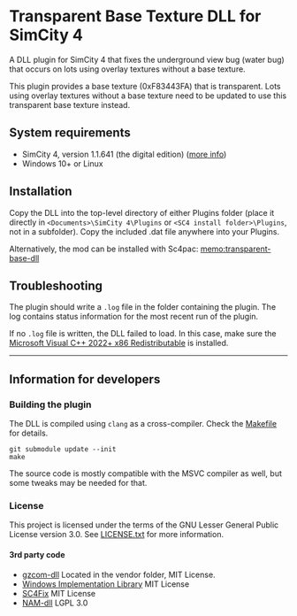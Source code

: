 # Transparent Base Texture DLL for SimCity 4

A DLL plugin for SimCity 4 that fixes the underground view bug (water bug) that occurs on lots using overlay textures without a base texture.

This plugin provides a base texture (0xF83443FA) that is transparent. Lots using overlay textures without a base texture need to be updated to use this transparent base texture instead.

## System requirements

- SimCity 4, version 1.1.641 (the digital edition)
  ([more info](https://community.simtropolis.com/forums/topic/762980-the-future-of-sc4-modding-the-matter-of-digital-vs-disc-and-windows-vs-macos-in-the-dll-era/))
- Windows 10+ or Linux

## Installation

Copy the DLL into the top-level directory of either Plugins folder
(place it directly in `<Documents>\SimCity 4\Plugins` or `<SC4 install folder>\Plugins`, not in a subfolder).
Copy the included .dat file anywhere into your Plugins.

Alternatively, the mod can be installed with Sc4pac: [memo:transparent-base-dll](https://memo33.github.io/sc4pac/channel/?pkg=memo:transparent-base-dll)

## Troubleshooting

The plugin should write a `.log` file in the folder containing the plugin.
The log contains status information for the most recent run of the plugin.

If no `.log` file is written, the DLL failed to load.
In this case, make sure the [Microsoft Visual C++ 2022+ x86 Redistributable](https://aka.ms/vs/17/release/vc_redist.x86.exe) is installed.

------------------------------------------------------------
## Information for developers

### Building the plugin

The DLL is compiled using `clang` as a cross-compiler.
Check the [Makefile](Makefile) for details.
```
git submodule update --init
make
```
The source code is mostly compatible with the MSVC compiler as well, but some tweaks may be needed for that.

### License

This project is licensed under the terms of the GNU Lesser General Public License version 3.0.
See [LICENSE.txt](LICENSE.txt) for more information.

#### 3rd party code

- [gzcom-dll](https://github.com/nsgomez/gzcom-dll/tree/master) Located in the vendor folder, MIT License.
- [Windows Implementation Library](https://github.com/microsoft/wil) MIT License
- [SC4Fix](https://github.com/nsgomez/sc4fix) MIT License
- [NAM-dll](https://github.com/NAMTeam/nam-dll) LGPL 3.0

